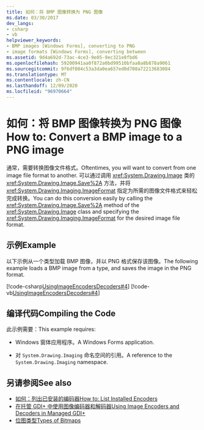 ```yaml
---
title: 如何：将 BMP 图像转换为 PNG 图像
ms.date: 03/30/2017
dev_langs:
- csharp
- vb
helpviewer_keywords:
- BMP images [Windows Forms], converting to PNG
- image formats [Windows Forms], converting between
ms.assetid: 9d4a692d-73ac-4ce3-9e05-9ec321e8fbd6
ms.openlocfilehash: 59200941aa0f872a0bd99510bfaa8a8b878a9061
ms.sourcegitcommit: 9f6df084c53a3da0ea657ed0d708a72213683084
ms.translationtype: MT
ms.contentlocale: zh-CN
ms.lasthandoff: 12/09/2020
ms.locfileid: "96970664"
---
```

# <a name="how-to-convert-a-bmp-image-to-a-png-image"></a><span data-ttu-id="e799f-102">如何：将 BMP 图像转换为 PNG 图像</span><span class="sxs-lookup"><span data-stu-id="e799f-102">How to: Convert a BMP image to a PNG image</span></span>
<span data-ttu-id="e799f-103">通常，需要转换图像文件格式。</span><span class="sxs-lookup"><span data-stu-id="e799f-103">Oftentimes, you will want to convert from one image file format to another.</span></span> <span data-ttu-id="e799f-104">可以通过调用 <xref:System.Drawing.Image> 类的 <xref:System.Drawing.Image.Save%2A> 方法，并将 <xref:System.Drawing.Imaging.ImageFormat> 指定为所需的图像文件格式来轻松完成转换。</span><span class="sxs-lookup"><span data-stu-id="e799f-104">You can do this conversion easily by calling the <xref:System.Drawing.Image.Save%2A> method of the <xref:System.Drawing.Image> class and specifying the <xref:System.Drawing.Imaging.ImageFormat> for the desired image file format.</span></span>  
  
## <a name="example"></a><span data-ttu-id="e799f-105">示例</span><span class="sxs-lookup"><span data-stu-id="e799f-105">Example</span></span>  
 <span data-ttu-id="e799f-106">以下示例从一个类型加载 BMP 图像，并以 PNG 格式保存该图像。</span><span class="sxs-lookup"><span data-stu-id="e799f-106">The following example loads a BMP image from a type, and saves the image in the PNG format.</span></span>  
  
 [!code-csharp[UsingImageEncodersDecoders#4](~/samples/snippets/csharp/VS_Snippets_Winforms/UsingImageEncodersDecoders/CS/Form1.cs#4)]
 [!code-vb[UsingImageEncodersDecoders#4](~/samples/snippets/visualbasic/VS_Snippets_Winforms/UsingImageEncodersDecoders/VB/Form1.vb#4)]  
  
## <a name="compiling-the-code"></a><span data-ttu-id="e799f-107">编译代码</span><span class="sxs-lookup"><span data-stu-id="e799f-107">Compiling the Code</span></span>  
 <span data-ttu-id="e799f-108">此示例需要：</span><span class="sxs-lookup"><span data-stu-id="e799f-108">This example requires:</span></span>  
  
- <span data-ttu-id="e799f-109">Windows 窗体应用程序。</span><span class="sxs-lookup"><span data-stu-id="e799f-109">A Windows Forms application.</span></span>  
  
- <span data-ttu-id="e799f-110">对 `System.Drawing.Imaging` 命名空间的引用。</span><span class="sxs-lookup"><span data-stu-id="e799f-110">A reference to the `System.Drawing.Imaging` namespace.</span></span>  
  
## <a name="see-also"></a><span data-ttu-id="e799f-111">另请参阅</span><span class="sxs-lookup"><span data-stu-id="e799f-111">See also</span></span>

- [<span data-ttu-id="e799f-112">如何：列出已安装的编码器</span><span class="sxs-lookup"><span data-stu-id="e799f-112">How to: List Installed Encoders</span></span>](how-to-list-installed-encoders.md)
- [<span data-ttu-id="e799f-113">在托管 GDI+ 中使用图像编码器和解码器</span><span class="sxs-lookup"><span data-stu-id="e799f-113">Using Image Encoders and Decoders in Managed GDI+</span></span>](using-image-encoders-and-decoders-in-managed-gdi.md)
- [<span data-ttu-id="e799f-114">位图类型</span><span class="sxs-lookup"><span data-stu-id="e799f-114">Types of Bitmaps</span></span>](types-of-bitmaps.md)
